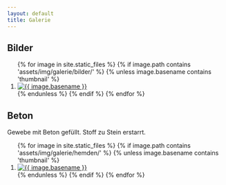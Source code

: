 ```yaml
---
layout: default
title: Galerie
---
```


<script src="https://cdnjs.cloudflare.com/ajax/libs/lightbox2/2.9.0/js/lightbox-plus-jquery.min.js"></script>
<link href="https://cdnjs.cloudflare.com/ajax/libs/lightbox2/2.9.0/css/lightbox.min.css" rel="stylesheet" />

## Bilder

<ol class="photo-gallery">
    {% for image in site.static_files %}
        {% if image.path contains 'assets/img/galerie/bilder/' %}
            {% unless image.basename contains 'thumbnail' %}
                <li>
                    <a href="{{ site.baseurl }}{{ image.path }}" data-lightbox="Hemden" title="{{ image.basename }}">
                        <img src="{{ site.baseurl }}{{ image.path }}" alt="{{ image.basename }}" />
                    </a>
                </li>
            {% endunless %}
        {% endif %}
    {% endfor %}
</ol>

## Beton

Gewebe mit Beton gefüllt. Stoff zu Stein erstarrt.

<ol class="photo-gallery">
    {% for image in site.static_files %}
        {% if image.path contains 'assets/img/galerie/hemden/' %}
            {% unless image.basename contains 'thumbnail' %}
                <li>
                    <a href="{{ site.baseurl }}{{ image.path }}" data-lightbox="Hemden" title="{{ image.basename }}">
                        <img src="{{ site.baseurl }}{{ image.path }}" alt="{{ image.basename }}" />
                    </a>
                </li>
            {% endunless %}
        {% endif %}
    {% endfor %}
</ol>
